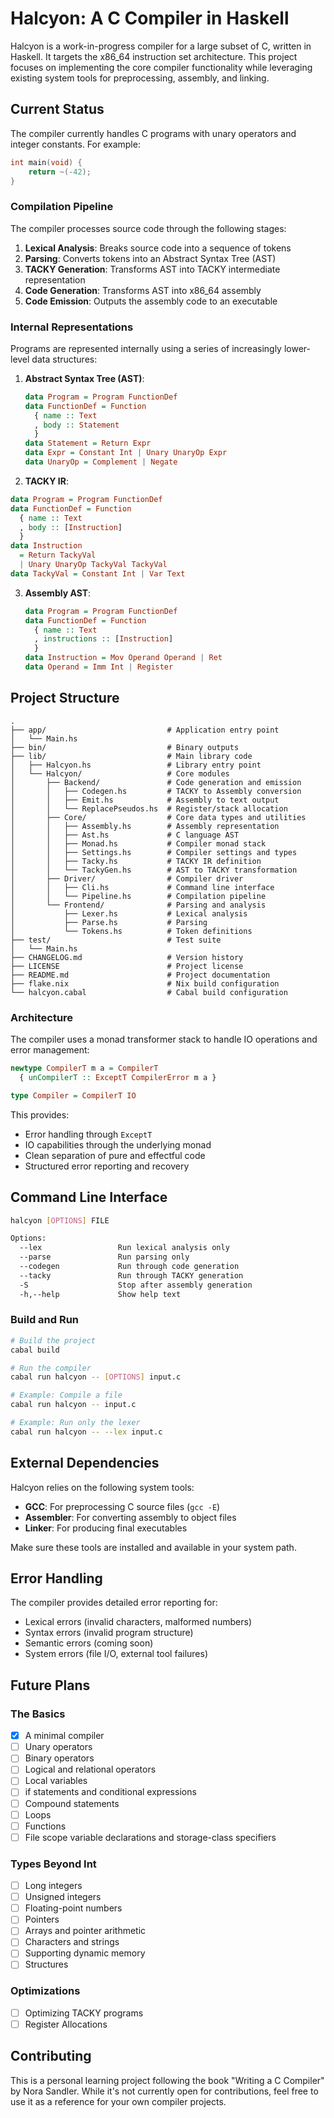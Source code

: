 # Halcyon: A C Compiler in Haskell

Halcyon is a work-in-progress compiler for a large subset of C, written in Haskell. It targets the x86_64 instruction set architecture. This project focuses on implementing the core compiler functionality while leveraging existing system tools for preprocessing, assembly, and linking.

## Current Status

The compiler currently handles C programs with unary operators and integer constants. For example:

```c
int main(void) {
    return ~(-42);
}
```

### Compilation Pipeline

The compiler processes source code through the following stages:

1. **Lexical Analysis**: Breaks source code into a sequence of tokens
2. **Parsing**: Converts tokens into an Abstract Syntax Tree (AST)
3. **TACKY Generation**: Transforms AST into TACKY intermediate representation
4. **Code Generation**: Transforms AST into x86_64 assembly
5. **Code Emission**: Outputs the assembly code to an executable

### Internal Representations

Programs are represented internally using a series of increasingly lower-level data structures:

1. **Abstract Syntax Tree (AST)**:
   ```haskell
   data Program = Program FunctionDef
   data FunctionDef = Function 
     { name :: Text
     , body :: Statement 
     }
   data Statement = Return Expr
   data Expr = Constant Int | Unary UnaryOp Expr
   data UnaryOp = Complement | Negate
   ```

2. **TACKY IR**:
  ```haskell
  data Program = Program FunctionDef
  data FunctionDef = Function 
    { name :: Text
    , body :: [Instruction]
    }
  data Instruction 
    = Return TackyVal
    | Unary UnaryOp TackyVal TackyVal
  data TackyVal = Constant Int | Var Text
  ```

3. **Assembly AST**:
   ```haskell
   data Program = Program FunctionDef
   data FunctionDef = Function 
     { name :: Text
     , instructions :: [Instruction]
     }
   data Instruction = Mov Operand Operand | Ret
   data Operand = Imm Int | Register
   ```


## Project Structure

```
.
├── app/                           # Application entry point
│   └── Main.hs
├── bin/                           # Binary outputs
├── lib/                           # Main library code
│   ├── Halcyon.hs                 # Library entry point
│   └── Halcyon/                   # Core modules
│       ├── Backend/               # Code generation and emission
│       │   ├── Codegen.hs         # TACKY to Assembly conversion
│       │   ├── Emit.hs            # Assembly to text output
│       │   └── ReplacePseudos.hs  # Register/stack allocation
│       ├── Core/                  # Core data types and utilities
│       │   ├── Assembly.hs        # Assembly representation
│       │   ├── Ast.hs             # C language AST
│       │   ├── Monad.hs           # Compiler monad stack
│       │   ├── Settings.hs        # Compiler settings and types
│       │   ├── Tacky.hs           # TACKY IR definition
│       │   └── TackyGen.hs        # AST to TACKY transformation
│       ├── Driver/                # Compiler driver
│       │   ├── Cli.hs             # Command line interface
│       │   └── Pipeline.hs        # Compilation pipeline
│       └── Frontend/              # Parsing and analysis
│           ├── Lexer.hs           # Lexical analysis
│           ├── Parse.hs           # Parsing
│           └── Tokens.hs          # Token definitions
├── test/                          # Test suite
│   └── Main.hs
├── CHANGELOG.md                   # Version history
├── LICENSE                        # Project license
├── README.md                      # Project documentation
├── flake.nix                      # Nix build configuration
└── halcyon.cabal                  # Cabal build configuration
```

### Architecture

The compiler uses a monad transformer stack to handle IO operations and error management:

```haskell
newtype CompilerT m a = CompilerT 
  { unCompilerT :: ExceptT CompilerError m a }

type Compiler = CompilerT IO
```

This provides:
- Error handling through `ExceptT`
- IO capabilities through the underlying monad
- Clean separation of pure and effectful code
- Structured error reporting and recovery

## Command Line Interface

```bash
halcyon [OPTIONS] FILE

Options:
  --lex                 Run lexical analysis only
  --parse               Run parsing only
  --codegen             Run through code generation
  --tacky               Run through TACKY generation
  -S                    Stop after assembly generation
  -h,--help             Show help text
```

### Build and Run

```bash
# Build the project
cabal build

# Run the compiler
cabal run halcyon -- [OPTIONS] input.c

# Example: Compile a file
cabal run halcyon -- input.c

# Example: Run only the lexer
cabal run halcyon -- --lex input.c
```

## External Dependencies

Halcyon relies on the following system tools:
- **GCC**: For preprocessing C source files (`gcc -E`)
- **Assembler**: For converting assembly to object files
- **Linker**: For producing final executables

Make sure these tools are installed and available in your system path.

## Error Handling

The compiler provides detailed error reporting for:
- Lexical errors (invalid characters, malformed numbers)
- Syntax errors (invalid program structure)
- Semantic errors (coming soon)
- System errors (file I/O, external tool failures)

## Future Plans

### The Basics
- [x] A minimal compiler
- [ ] Unary operators
- [ ] Binary operators
- [ ] Logical and relational operators
- [ ] Local variables
- [ ] if statements and conditional expressions
- [ ] Compound statements
- [ ] Loops
- [ ] Functions
- [ ] File scope variable declarations and storage-class specifiers

### Types Beyond Int
- [ ] Long integers
- [ ] Unsigned integers
- [ ] Floating-point numbers
- [ ] Pointers
- [ ] Arrays and pointer arithmetic
- [ ] Characters and strings
- [ ] Supporting dynamic memory
- [ ] Structures

### Optimizations
- [ ] Optimizing TACKY programs
- [ ] Register Allocations

## Contributing

This is a personal learning project following the book "Writing a C Compiler" by Nora Sandler. While it's not currently open for contributions, feel free to use it as a reference for your own compiler projects.
